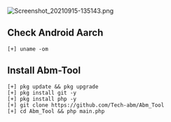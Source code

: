 ![Screenshot_20210915-135143.png](https://user-images.githubusercontent.com/52023076/133402623-8c7eb995-13c9-428a-8f87-074d44443e52.png)

## Check Android Aarch
```
[+] uname -om
```
## Install Abm-Tool
```
[+] pkg update && pkg upgrade
[+] pkg install git -y
[+] pkg install php -y
[+] git clone https://github.com/Tech-abm/Abm_Tool
[+] cd Abm_Tool && php main.php
```
